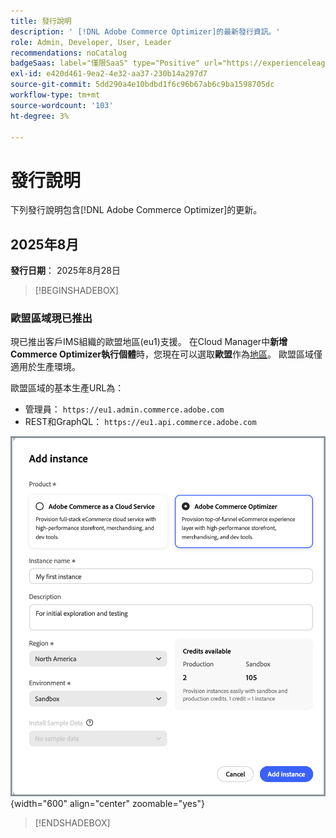```yaml
---
title: 發行說明
description: ' [!DNL Adobe Commerce Optimizer]的最新發行資訊。'
role: Admin, Developer, User, Leader
recommendations: noCatalog
badgeSaas: label="僅限SaaS" type="Positive" url="https://experienceleague.adobe.com/zh-hant/docs/commerce/user-guides/product-solutions" tooltip="僅適用於Adobe Commerce as a Cloud Service和Adobe Commerce Optimizer專案(Adobe管理的SaaS基礎結構)。"
exl-id: e420d461-9ea2-4e32-aa37-230b14a297d7
source-git-commit: 5dd290a4e10bdbd1f6c96b67ab6c9ba1598705dc
workflow-type: tm+mt
source-wordcount: '103'
ht-degree: 3%

---
```


# 發行說明

下列發行說明包含[!DNL Adobe Commerce Optimizer]的更新。

## 2025年8月

**發行日期**： 2025年8月28日

>[!BEGINSHADEBOX]

### 歐盟區域現已推出

現已推出客戶IMS組織的歐盟地區(eu1)支援。 在Cloud Manager中&#x200B;**新增Commerce Optimizer執行個體**&#x200B;時，您現在可以選取&#x200B;**歐盟**&#x200B;作為[地區](./get-started.md#step-1-create-an-instance)。 歐盟區域僅適用於生產環境。

歐盟區域的基本生產URL為：

* 管理員： `https://eu1.admin.commerce.adobe.com`
* REST和GraphQL： `https://eu1.api.commerce.adobe.com`

![建立執行個體](./assets/create-instance.png){width="600" align="center" zoomable="yes"}

>[!ENDSHADEBOX]
